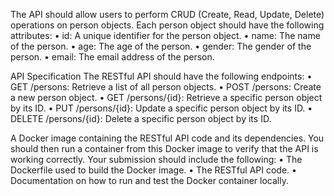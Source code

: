 The API should allow users to perform CRUD
(Create, Read, Update, Delete) operations on person objects. Each person
object should have the following attributes:
• id: A unique identifier for the person object.
• name: The name of the person.
• age: The age of the person.
• gender: The gender of the person.
• email: The email address of the person.

API Specification
The RESTful API should have the following endpoints:
• GET /persons: Retrieve a list of all person objects.
• POST /persons: Create a new person object.
• GET /persons/{id}: Retrieve a specific person object by its ID.
• PUT /persons/{id}: Update a specific person object by its ID.
• DELETE /persons/{id}: Delete a specific person object by its ID.

A Docker image containing the RESTful API code and its dependencies.
You should then run a container from this
Docker image to verify that the API is working correctly. Your submission
should include the following:
• The Dockerfile used to build the Docker image.
• The RESTful API code.
• Documentation on how to run and test the Docker container locally.
